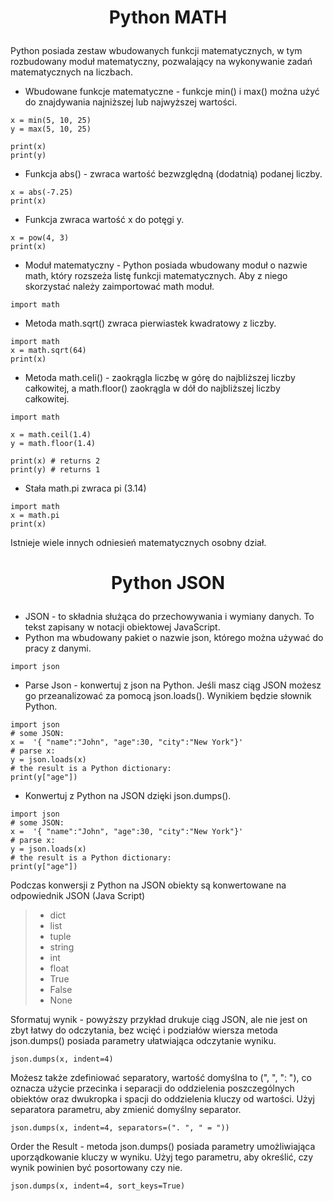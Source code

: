 # <p style="text-align: center;">Python MATH </p>

Python posiada zestaw wbudowanych funkcji matematycznych, w tym rozbudowany moduł matematyczny, pozwalający na wykonywanie zadań matematycznych na liczbach.
- Wbudowane funkcje matematyczne - funkcje min() i max() można użyć do znajdywania najniższej lub najwyższej wartości.
```
x = min(5, 10, 25)
y = max(5, 10, 25)

print(x)
print(y)
```
- Funkcja abs() - zwraca wartość bezwzględną (dodatnią) podanej liczby.
```
x = abs(-7.25)
print(x)
```
- Funkcja zwraca wartość x do potęgi y.
```
x = pow(4, 3)
print(x)
```
- Moduł matematyczny - Python posiada wbudowany moduł o nazwie math, który rozszeża listę funkcji matematycznych. Aby z niego skorzystać należy zaimportować math moduł.
```
import math
```
- Metoda math.sqrt() zwraca pierwiastek kwadratowy z liczby.
```
import math
x = math.sqrt(64)
print(x)
```
- Metoda math.celi() - zaokrągla liczbę w górę do najbliższej liczby całkowitej, a math.floor() zaokrągla w dół do najbliższej liczby całkowitej.
```
import math

x = math.ceil(1.4)
y = math.floor(1.4)

print(x) # returns 2
print(y) # returns 1
```
- Stała math.pi zwraca pi (3.14)
```
import math
x = math.pi
print(x)
```
Istnieje wiele innych odniesień matematycznych osobny dział.

# <p style="text-align: center;">Python JSON </p>

- JSON - to składnia służąca do przechowywania i wymiany danych. To tekst zapisany w notacji obiektowej JavaScript.
- Python ma wbudowany pakiet o nazwie json, którego można używać do pracy z danymi.
```
import json
```
- Parse Json - konwertuj z json na Python. Jeśli masz ciąg JSON możesz go przeanalizować za pomocą json.loads(). Wynikiem będzie słownik Python.
```
import json
# some JSON:
x =  '{ "name":"John", "age":30, "city":"New York"}'
# parse x:
y = json.loads(x)
# the result is a Python dictionary:
print(y["age"])
```
- Konwertuj z Python na JSON dzięki json.dumps().
```
import json
# some JSON:
x =  '{ "name":"John", "age":30, "city":"New York"}'
# parse x:
y = json.loads(x)
# the result is a Python dictionary:
print(y["age"])
```
Podczas konwersji z Python na JSON obiekty są konwertowane na odpowiednik JSON (Java Script)
> - dict
> - list
> - tuple
> - string
> - int
> - float
> - True
> - False
> - None

Sformatuj wynik - powyższy przykład drukuje ciąg JSON, ale nie jest on zbyt łatwy do odczytania, bez wcięć i podziałów wiersza metoda json.dumps() posiada parametry ułatwiająca odczytanie wyniku.
```
json.dumps(x, indent=4)
```
Możesz także zdefiniować separatory, wartość domyślna to (", ", ": "), co oznacza użycie przecinka i separacji do oddzielenia poszczególnych obiektów oraz dwukropka i spacji do oddzielenia kluczy od wartości.
Użyj separatora parametru, aby zmienić domyślny separator.
```
json.dumps(x, indent=4, separators=(". ", " = "))
```
Order the Result - metoda json.dumps() posiada parametry umożliwiająca uporządkowanie kluczy w wyniku. Użyj tego parametru, aby określić, czy wynik powinien być posortowany czy nie.
```
json.dumps(x, indent=4, sort_keys=True)
```

